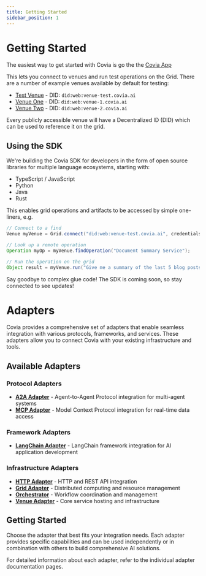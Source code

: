 ```yaml
---
title: Getting Started
sidebar_position: 1
---
```


# Getting Started

The easiest way to get started with Covia is go the the [Covia App](https://app.covia.ai)

This lets you connect to venues and run test operations on the Grid. There are a number of example venues available by default for testing:
- [Test Venue](https://venue-test.covia.ai) - DID: `did:web:venue-test.covia.ai`
- [Venue One](https://venue-1.covia.ai) - DID: `did:web:venue-1.covia.ai`
- [Venue Two](https://venue-1.covia.ai) - DID: `did:web:venue-2.covia.ai`

Every publicly accessible venue will have a Decentralized ID (DID) which can be used to reference it on the grid.

## Using the SDK

We're building the Covia SDK for developers in the form of open source libraries for multiple language ecosystems, starting with:
- TypeScript / JavaScript
- Python
- Java
- Rust

This enables grid operations and artifacts to be accessed by simple one-liners, e.g.

```java
// Connect to a find
Venue myVenue = Grid.connect("did:web:venue-test.covia.ai", credentials);

// Look up a remote operation
Operation myOp = myVenue.findOperation("Document Summary Service");

// Run the operation on the grid
Object result = myVenue.run("Give me a summary of the last 5 blog posts");
```

Say goodbye to complex glue code! The SDK is coming soon, so stay connected to see updates!



# Adapters

Covia provides a comprehensive set of adapters that enable seamless integration with various protocols, frameworks, and services. These adapters allow you to connect Covia with your existing infrastructure and tools.

## Available Adapters

### Protocol Adapters
- **[A2A Adapter](covia-with-a2a.md)** - Agent-to-Agent Protocol integration for multi-agent systems
- **[MCP Adapter](covia-with-mcp.md)** - Model Context Protocol integration for real-time data access

### Framework Adapters
- **[LangChain Adapter](langchain-adapter.md)** - LangChain framework integration for AI application development

### Infrastructure Adapters
- **[HTTP Adapter](http-adapter.md)** - HTTP and REST API integration
- **[Grid Adapter](grid-adapter.md)** - Distributed computing and resource management
- **[Orchestrator](orchestrator.md)** - Workflow coordination and management
- **[Venue Adapter](venue-adapter.md)** - Core service hosting and infrastructure

## Getting Started

Choose the adapter that best fits your integration needs. Each adapter provides specific capabilities and can be used independently or in combination with others to build comprehensive AI solutions.

For detailed information about each adapter, refer to the individual adapter documentation pages.
